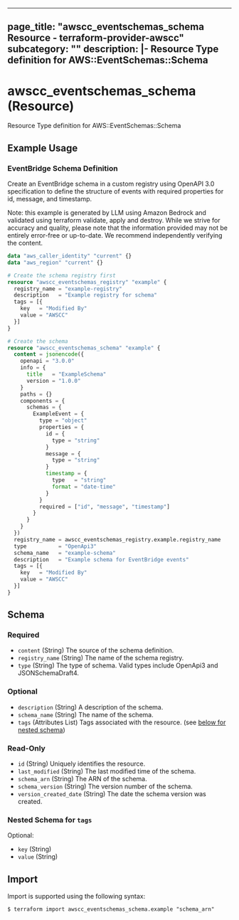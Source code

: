 
---
page_title: "awscc_eventschemas_schema Resource - terraform-provider-awscc"
subcategory: ""
description: |-
  Resource Type definition for AWS::EventSchemas::Schema
---

# awscc_eventschemas_schema (Resource)

Resource Type definition for AWS::EventSchemas::Schema

## Example Usage

### EventBridge Schema Definition

Create an EventBridge schema in a custom registry using OpenAPI 3.0 specification to define the structure of events with required properties for id, message, and timestamp.
                                
Note: this example is generated by LLM using Amazon Bedrock and validated using terraform validate, apply and destroy. While we strive for accuracy and quality, please note that the information provided may not be entirely error-free or up-to-date. We recommend independently verifying the content.

```terraform
data "aws_caller_identity" "current" {}
data "aws_region" "current" {}

# Create the schema registry first
resource "awscc_eventschemas_registry" "example" {
  registry_name = "example-registry"
  description   = "Example registry for schema"
  tags = [{
    key   = "Modified By"
    value = "AWSCC"
  }]
}

# Create the schema
resource "awscc_eventschemas_schema" "example" {
  content = jsonencode({
    openapi = "3.0.0"
    info = {
      title   = "ExampleSchema"
      version = "1.0.0"
    }
    paths = {}
    components = {
      schemas = {
        ExampleEvent = {
          type = "object"
          properties = {
            id = {
              type = "string"
            }
            message = {
              type = "string"
            }
            timestamp = {
              type   = "string"
              format = "date-time"
            }
          }
          required = ["id", "message", "timestamp"]
        }
      }
    }
  })
  registry_name = awscc_eventschemas_registry.example.registry_name
  type          = "OpenApi3"
  schema_name   = "example-schema"
  description   = "Example schema for EventBridge events"
  tags = [{
    key   = "Modified By"
    value = "AWSCC"
  }]
}
```

<!-- schema generated by tfplugindocs -->
## Schema

### Required

- `content` (String) The source of the schema definition.
- `registry_name` (String) The name of the schema registry.
- `type` (String) The type of schema. Valid types include OpenApi3 and JSONSchemaDraft4.

### Optional

- `description` (String) A description of the schema.
- `schema_name` (String) The name of the schema.
- `tags` (Attributes List) Tags associated with the resource. (see [below for nested schema](#nestedatt--tags))

### Read-Only

- `id` (String) Uniquely identifies the resource.
- `last_modified` (String) The last modified time of the schema.
- `schema_arn` (String) The ARN of the schema.
- `schema_version` (String) The version number of the schema.
- `version_created_date` (String) The date the schema version was created.

<a id="nestedatt--tags"></a>
### Nested Schema for `tags`

Optional:

- `key` (String)
- `value` (String)

## Import

Import is supported using the following syntax:

```shell
$ terraform import awscc_eventschemas_schema.example "schema_arn"
```
